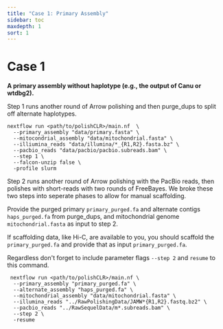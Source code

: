 ```yaml
---
title: "Case 1: Primary Assembly"
sidebar: toc
maxdepth: 1
sort: 1
---
```


# Case 1
 **A primary assembly without haplotype  (e.g., the output of Canu or wtdbg2).**

Step 1 runs another round of Arrow polishing and then purge_dups to split off alternate haplotypes.

```
nextflow run <path/to/polishCLR>/main.nf  \
  --primary_assembly "data/primary.fasta" \
  --mitocondrial_assembly "data/mitochondrial.fasta" \
  --illiumina_reads "data/illumina/*_{R1,R2}.fasta.bz" \
  --pacbio_reads "data/pacbio/pacbio.subreads.bam" \
  --step 1 \
  --falcon-unzip false \
  -profile slurm
```

Step 2 runs another round of Arrow polishing with the PacBio reads, then polishes with short-reads with two rounds of FreeBayes. We broke these two steps into seperate phases to allow for manual scaffolding.

Provide the purged primary `primary_purged.fa` and alternate contigs `haps_purged.fa` from purge_dups, and mitochondrial genome `mitochondrial.fasta` as input to step 2. 

If scaffolding data, like Hi-C, are available to you, you should scaffold the `primary_purged.fa` and provide that as input `primary_purged.fa`. 

Regardless don't forget to include parameter flags `--step 2` and `resume` to this command. 

```
 nextflow run <path/to/polishCLR>/main.nf \
  --primary_assembly "primary_purged.fa" \
  --alternate_assembly "haps_purged.fa" \
  --mitochondrial_assembly "data/mitochondrial.fasta" \
  --illumina_reads "../RawPolishingData/JAMW*{R1,R2}.fastq.bz2" \
  --pacbio_reads "../RawSequelData/m*.subreads.bam" \
  --step 2 \
  -resume
  ```
